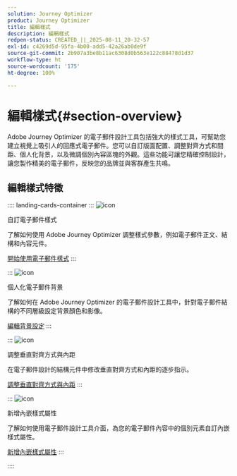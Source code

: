```yaml
---
solution: Journey Optimizer
product: Journey Optimizer
title: 編輯樣式
description: 編輯樣式
redpen-status: CREATED_||_2025-08-11_20-32-57
exl-id: c4269d5d-95fa-4b00-add5-42a26ab0de9f
source-git-commit: 2b907a3be8b11ac6308d0b563e122c88478d1d37
workflow-type: ht
source-wordcount: '175'
ht-degree: 100%

---
```


# 編輯樣式{#section-overview}

Adobe Journey Optimizer 的電子郵件設計工具包括強大的樣式工具，可幫助您建立視覺上吸引人的回應式電子郵件。您可以自訂版面配置、調整對齊方式和間距、個人化背景，以及微調個別內容區塊的外觀。這些功能可讓您精確控制設計，讓您製作精美的電子郵件，反映您的品牌並與客群產生共鳴。

## 編輯樣式特徵

:::: landing-cards-container
:::
![icon](https://cdn.experienceleague.adobe.com/icons/circle-play.svg)

自訂電子郵件樣式

了解如何使用 Adobe Journey Optimizer 調整樣式參數，例如電子郵件正文、結構和內容元件。

[開始使用電子郵件樣式](../using/email/get-started-email-style.md)
:::

:::
![icon](https://cdn.experienceleague.adobe.com/icons/bullseye.svg)

個人化電子郵件背景

了解如何在 Adobe Journey Optimizer 的電子郵件設計工具中，針對電子郵件結構的不同層級設定背景顏色和影像。

[編輯背景設定](../using/email/backgrounds.md)
:::

:::
![icon](https://cdn.experienceleague.adobe.com/icons/list-check.svg)

調整垂直對齊方式與內距

在電子郵件設計的結構元件中修改垂直對齊方式和內距的逐步指示。

[調整垂直對齊方式與內距](../using/email/alignment-and-padding.md)
:::

:::
![icon](https://cdn.experienceleague.adobe.com/icons/code-branch.svg?lang=zh-Hant)

新增內嵌樣式屬性

了解如何使用電子郵件設計工具介面，為您的電子郵件內容中的個別元素自訂內嵌樣式屬性。

[新增內嵌樣式屬性](../using/email/inline-styling.md)
:::

::::
